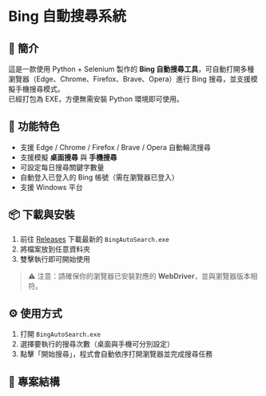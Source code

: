 # Bing 自動搜尋系統

## 📌 簡介
這是一款使用 Python + Selenium 製作的 **Bing 自動搜尋工具**，可自動打開多種瀏覽器（Edge、Chrome、Firefox、Brave、Opera）進行 Bing 搜尋，並支援模擬手機搜尋模式。  
已經打包為 EXE，方便無需安裝 Python 環境即可使用。

## 🚀 功能特色
- 支援 Edge / Chrome / Firefox / Brave / Opera 自動輪流搜尋
- 支援模擬 **桌面搜尋** 與 **手機搜尋**
- 可設定每日搜尋關鍵字數量
- 自動登入已登入的 Bing 帳號（需在瀏覽器已登入）
- 支援 Windows 平台

## 📦 下載與安裝
1. 前往 [Releases](./releases) 下載最新的 `BingAutoSearch.exe`
2. 將檔案放到任意資料夾
3. 雙擊執行即可開始使用

> ⚠️ 注意：請確保你的瀏覽器已安裝對應的 **WebDriver**，並與瀏覽器版本相符。

## ⚙️ 使用方式
1. 打開 `BingAutoSearch.exe`
2. 選擇要執行的搜尋次數（桌面與手機可分別設定）
3. 點擊「開始搜尋」，程式會自動依序打開瀏覽器並完成搜尋任務

## 📂 專案結構
